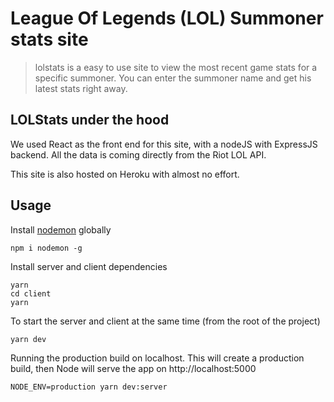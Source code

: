 # League Of Legends (LOL) Summoner stats site

> lolstats is a easy to use site to view the most recent game stats for a specific summoner.
You can enter the summoner name and get his latest stats right away.

## LOLStats under the hood

We used React as the front end for this site, with a nodeJS with ExpressJS backend. All the data is coming directly from the Riot LOL API.

This site is also hosted on Heroku with almost no effort.

## Usage

Install [nodemon](https://github.com/remy/nodemon) globally

```
npm i nodemon -g
```

Install server and client dependencies

```
yarn
cd client
yarn
```

To start the server and client at the same time (from the root of the project)

```
yarn dev
```

Running the production build on localhost. This will create a production build, then Node will serve the app on http://localhost:5000

```
NODE_ENV=production yarn dev:server
```
